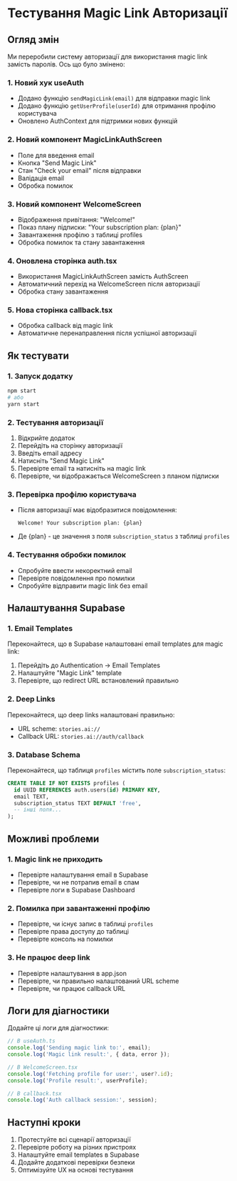 # Тестування Magic Link Авторизації

## Огляд змін

Ми переробили систему авторизації для використання magic link замість паролів. Ось що було змінено:

### 1. Новий хук useAuth
- Додано функцію `sendMagicLink(email)` для відправки magic link
- Додано функцію `getUserProfile(userId)` для отримання профілю користувача
- Оновлено AuthContext для підтримки нових функцій

### 2. Новий компонент MagicLinkAuthScreen
- Поле для введення email
- Кнопка "Send Magic Link"
- Стан "Check your email" після відправки
- Валідація email
- Обробка помилок

### 3. Новий компонент WelcomeScreen
- Відображення привітання: "Welcome!"
- Показ плану підписки: "Your subscription plan: {plan}"
- Завантаження профілю з таблиці profiles
- Обробка помилок та стану завантаження

### 4. Оновлена сторінка auth.tsx
- Використання MagicLinkAuthScreen замість AuthScreen
- Автоматичний перехід на WelcomeScreen після авторизації
- Обробка стану завантаження

### 5. Нова сторінка callback.tsx
- Обробка callback від magic link
- Автоматичне перенаправлення після успішної авторизації

## Як тестувати

### 1. Запуск додатку
```bash
npm start
# або
yarn start
```

### 2. Тестування авторизації
1. Відкрийте додаток
2. Перейдіть на сторінку авторизації
3. Введіть email адресу
4. Натисніть "Send Magic Link"
5. Перевірте email та натисніть на magic link
6. Перевірте, чи відображається WelcomeScreen з планом підписки

### 3. Перевірка профілю користувача
- Після авторизації має відобразитися повідомлення:
  ```
  Welcome! Your subscription plan: {plan}
  ```
- Де {plan} - це значення з поля `subscription_status` з таблиці `profiles`

### 4. Тестування обробки помилок
- Спробуйте ввести некоректний email
- Перевірте повідомлення про помилки
- Спробуйте відправити magic link без email

## Налаштування Supabase

### 1. Email Templates
Переконайтеся, що в Supabase налаштовані email templates для magic link:
1. Перейдіть до Authentication → Email Templates
2. Налаштуйте "Magic Link" template
3. Перевірте, що redirect URL встановлений правильно

### 2. Deep Links
Переконайтеся, що deep links налаштовані правильно:
- URL scheme: `stories.ai://`
- Callback URL: `stories.ai://auth/callback`

### 3. Database Schema
Переконайтеся, що таблиця `profiles` містить поле `subscription_status`:
```sql
CREATE TABLE IF NOT EXISTS profiles (
  id UUID REFERENCES auth.users(id) PRIMARY KEY,
  email TEXT,
  subscription_status TEXT DEFAULT 'free',
  -- інші поля...
);
```

## Можливі проблеми

### 1. Magic link не приходить
- Перевірте налаштування email в Supabase
- Перевірте, чи не потрапив email в спам
- Перевірте логи в Supabase Dashboard

### 2. Помилка при завантаженні профілю
- Перевірте, чи існує запис в таблиці `profiles`
- Перевірте права доступу до таблиці
- Перевірте консоль на помилки

### 3. Не працює deep link
- Перевірте налаштування в app.json
- Перевірте, чи правильно налаштований URL scheme
- Перевірте, чи працює callback URL

## Логи для діагностики

Додайте ці логи для діагностики:

```typescript
// В useAuth.ts
console.log('Sending magic link to:', email);
console.log('Magic link result:', { data, error });

// В WelcomeScreen.tsx
console.log('Fetching profile for user:', user?.id);
console.log('Profile result:', userProfile);

// В callback.tsx
console.log('Auth callback session:', session);
```

## Наступні кроки

1. Протестуйте всі сценарії авторизації
2. Перевірте роботу на різних пристроях
3. Налаштуйте email templates в Supabase
4. Додайте додаткові перевірки безпеки
5. Оптимізуйте UX на основі тестування 